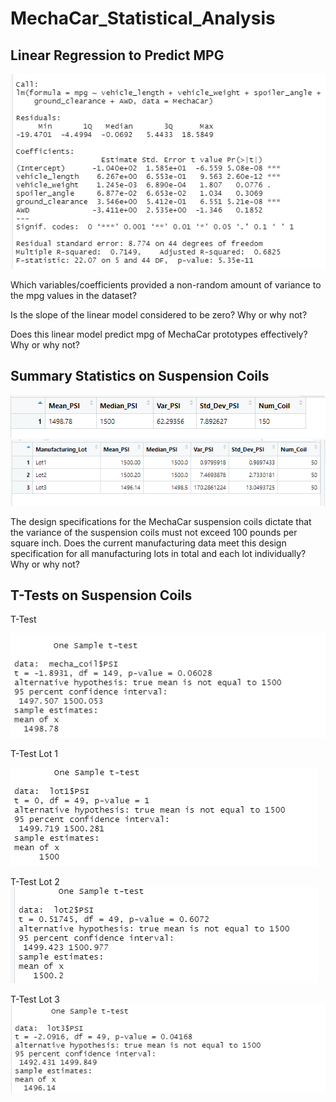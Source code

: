 # MechaCar_Statistical_Analysis

## Linear Regression to Predict MPG
![image](https://github.com/lem04d/MechaCar_Statistical_Analysis/blob/main/Module15/linearregression.PNG)

Which variables/coefficients provided a non-random amount of variance to the mpg values in the dataset?

Is the slope of the linear model considered to be zero? Why or why not?

Does this linear model predict mpg of MechaCar prototypes effectively? Why or why not?


## Summary Statistics on Suspension Coils
![image](https://github.com/lem04d/MechaCar_Statistical_Analysis/blob/main/Module15/total_summary.PNG)
![image](https://github.com/lem04d/MechaCar_Statistical_Analysis/blob/main/Module15/lot_summary.PNG)

The design specifications for the MechaCar suspension coils dictate that the variance of the suspension coils must not exceed 100 pounds per square inch. Does the current manufacturing data meet this design specification for all manufacturing lots in total and each lot individually? Why or why not?


## T-Tests on Suspension Coils

T-Test

![image](https://github.com/lem04d/MechaCar_Statistical_Analysis/blob/main/Module15/ttest.PNG)

T-Test Lot 1

![image](https://github.com/lem04d/MechaCar_Statistical_Analysis/blob/main/Module15/ttest_lot1.PNG)

T-Test Lot 2
![image](https://github.com/lem04d/MechaCar_Statistical_Analysis/blob/main/Module15/ttest_lot2.PNG)

T-Test Lot 3
![image](https://github.com/lem04d/MechaCar_Statistical_Analysis/blob/main/Module15/ttest_lot3.PNG)
